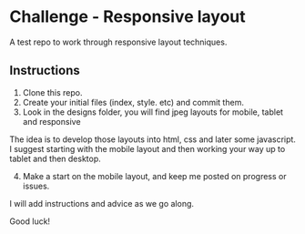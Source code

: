 # Challenge - Responsive layout

A test repo to work through responsive layout techniques.

## Instructions

1. Clone this repo.
2. Create your initial files (index, style. etc) and commit them.
3. Look in the designs folder, you will find jpeg layouts for mobile, tablet and responsive

The idea is to develop those layouts into html, css and later some javascript.
I suggest starting with the mobile layout and then working your way up to tablet and then desktop.

4. Make a start on the mobile layout, and keep me posted on progress or issues.

I will add instructions and advice as we go along.

Good luck!

